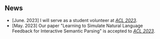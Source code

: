 ## News

- [June. 2023] I will serve as a student volunteer at *[ACL 2023](https://2023.aclweb.org/)*.
- [May. 2023] Our paper "Learning to Simulate Natural Language Feedback for Interactive Semantic Parsing" is accepted to *[ACL 2023](https://2023.aclweb.org/)*.